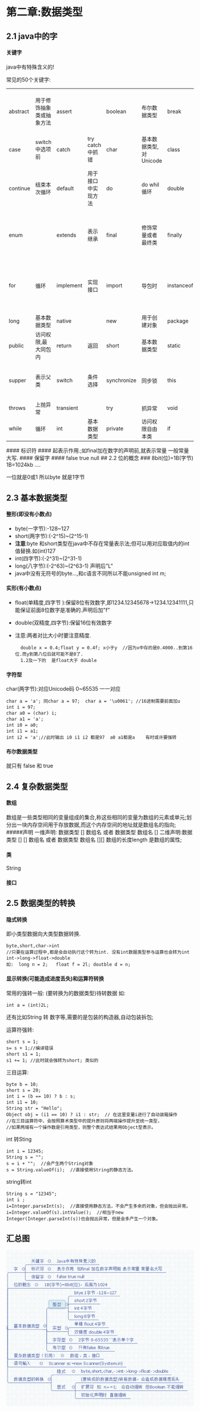 # 第二章:数据类型 
## 2.1 java中的字 ###
#### 关键字 ####
java中有特殊含义的!

常见的50个关键字:
<table>
<tr><td>abstract</td><td>用于修饰抽象类或抽象方法</td>
<td>assert</td><td></td>
<td>boolean</td><td>布尔数据类型</td>
<td>break</td><td>表示switch选择结束,或者循环结束</td>
<td>byte</td><td>数据类型</td></tr>

<tr><td>case</td><td>switch中选项前</td>
<td>catch</td><td>try catch中抓错</td>
<td>char</td><td>基本数据类型,对Unicode</td>
<td>class</td><td>用于修饰类</td>
<td>const</td><td></td></tr>

<tr><td>continue</td><td>结束本次循环</td>
<td>default</td><td>用于接口中实现方法</td>
<td>do</td><td>do whil循环</td>
<td>double</td><td>基本数据类型双精度</td>
<td>else</td><td>if判断中都不满足时执行</td></tr>

<tr><td>enum</td><td></td>
<td>extends</td><td>表示继承</td>
<td>final</td><td>修饰常量或者最终类</td>
<td>finally</td><td>用于try中不管是否有异常,都会执行</td>
<td>float</td><td>基本数据类型</td></tr>

<tr><td>for</td><td>循环</td>
<td>implement</td><td>实现接口</td>
<td>import</td><td>导包时</td>
<td>instanceof</td><td>二元操作符，测试左边对象是否是右边类的实例</td>
<td>interface</td><td>表接口</td></tr>

<tr><td>long</td><td>基本数据类型</td>
<td>native</td><td></td>
<td>new</td><td>用于创建对象</td>
<td>package</td><td></td>
<td>protected</td><td></td></tr>

<tr><td>public</td><td>访问权限,最大同包内</td>
<td>return</td><td>返回</td>
<td>short</td><td>基本数据类型</td>
<td>static</td><td>静态</td>
<td>strictfp</td><td></td></tr>

<tr><td>supper</td><td>表示父类</td>
<td>switch</td><td>条件选择</td>
<td>synchronize</td><td>同步锁</td>
<td>this</td><td>表当前对象</td>
<td>throw</td><td>抛出(new对象时修饰)</td></tr>

<tr><td>throws</td><td>上抛异常</td>
<td>transient</td><td></td>
<td>try</td><td>抓异常</td>
<td>void</td><td>无返回类型</td>
<td>volatile</td><td></td></tr>

<tr><td>while</td><td>循环</td>
<td>int</td><td>基本数据类型</td>
<td>private</td><td>访问权限自由本类</td>
<td>if</td><td>判断语句</td>
<td>goto</td><td></td></tr>
</table>
#### 标识符 ####
起表示作用.;如final加在数字的声明前,就表示常量  一般常量大写.
#### 保留字 ####
false true null
## 2.2 位的概念 ###
8bit(位)=1B(字节)  1B=1024kb  ....  

一位就是0或1   所以byte  就是1字节
## 2.3 基本数据类型
#### 整形(即没有小数点) ####
- byte(一字节):-128~127
- short(两字节):(-2^15)~(2^15-1)
- **注意**:byte 和short类型在java中不存在常量表示法;但可以用对应取值内的int值替换.如(int)127
- int(四字节):(-2^31)~(2^31-1)
- long(八字节):(-2^63)~(2^63-1)  声明后"L"
-  java中没有无符号的byte...,和c语言不同所以不能unsigned int m;
#### 实形(有小数点) ####
- float(单精度,四字节 ):保留8位有效数字,即1234.12345678->1234.12341111,只能保证前面8位数字是准确的.声明后加"f"
- double(双精度,四字节):保留16位有效数字
- 注意:两者对比大小时要注意精度.

		double x = 0.4;float y = 0.4f; x小于y  //因为x中存的是0.4000..到第16位.而y到第八位后就可能不是0了.
		1.2及一下的  是float大于 double
#### 字符型	
char(两字节):对应Unicode码  0~65535 一一对应

	char a = 'a'; 同char a = 97;  char a = '\u0061'; //16进制需要前面加u
	int i = 97;
	char a0 = (char) i;
	char a1 = 'a';
	int i0 = a0;
	int i1 = a1;
	int i2 = 'a';//此时输出 i0 i1 i2 都是97  a0 a1都是a    有时或许要强转
#### 布尔数据类型 ####
就只有 false 和 true
##  2.4 复杂数据类型 ###
#### 数组 ###
数组是一些类型相同的变量组成的集合,称这些相同的变量为数组的元素或单元;划分出一块内存空间用于存放数据,而这个内存空间的地址就是数组名的指向;
#####声明
	一维声明: 数据类型 []  数组名  或者 数据类型 数组名 []
	二维声明:数据类型 [] [] 数组名  或者 数据类型 数组名 [][]
数组的长度length 是数组的属性;
#### 类 ####
String 
#### 接口  ####
## 2.5 数据类型的转换 ###
#### 隐式转换 
即小类型数据向大类型数据转换.

	byte,short,char->int  
	//只要在运算过程中,都是会自动执行这个转为int. 没有int数据类型参与运算也会转为int
	int->long->float->double
	如:  long n = 2;   float f = 2l; doutble d = n;
#### 显示转换(可能造成进度丢失)和运算符转换 ####
常用的强转一般:  (要转换为的数据类型)待转数据   如: 

	int a = (int)2L;
还有比如String 转 数字等,需要的是包装的构造器,自动包装拆包;

运算符强转:

	short s = 1;  
	s= s + 1;//编译错误  
	short s1 = 1;  
	s1 += 1; //此时就会强转为short; 类似的
三目运算:

    byte b = 10;   
    short s = 20;   
    int i = (b == 10) ? b : s;   
    int i1 = 10;   
    String str = "Hello";   
    Object obj = (i1 == 10) ? i1 : str;  // 在这里变量i进行了自动装箱操作  
	//在三目运算符中，会按照算术类型中的提升原则将两端操作提升至统一类型，
	//如果两端有一个操作数是引用类型，则整个表达式结果用Object型表示。
int 转Sting

	int i = 12345;  
	String s = "";  
	s = i + "";  //会产生两个String对象
	s = String.valueOf(i); 	//直接使用String的静态方法。
string转int

    String s = "12345";  
    int i ;  
    i=Integer.parseInt(s);  //直接使用静态方法，不会产生多余的对象，但会抛出异常。
    i=Integer.valueOf(s).intValue();  //相当于new Integer(Integer.parseInt(s))也会抛出异常，但是会多产生一个对象。
## 汇总图 ##
![](img/java2.png)